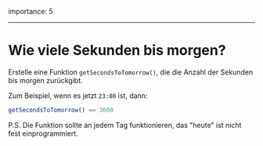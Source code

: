 importance: 5

---

# Wie viele Sekunden bis morgen?

Erstelle eine Funktion `getSecondsToTomorrow()`, die die Anzahl der Sekunden bis morgen zurückgibt.

Zum Beispiel, wenn es jetzt `23:00` ist, dann:

```js
getSecondsToTomorrow() == 3600
```

P.S. Die Funktion sollte an jedem Tag funktionieren, das "heute" ist nicht fest einprogrammiert.
